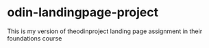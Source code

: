 # odin-landingpage-project
This is my version of theodinproject landing page assignment in their foundations course
